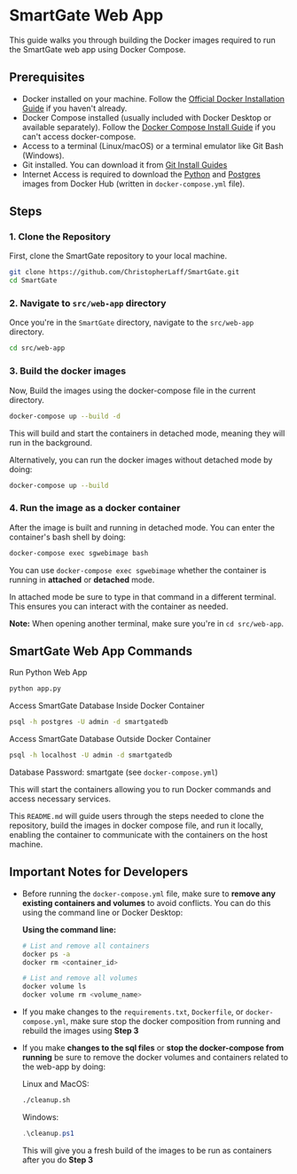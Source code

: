 # SmartGate Web App

This guide walks you through building the Docker images required to run the SmartGate web app using Docker Compose.

## Prerequisites

- Docker installed on your machine. Follow the [Official Docker Installation Guide](https://docs.docker.com/get-docker/) if you haven't already.
-  Docker Compose installed (usually included with Docker Desktop or available separately). Follow the [Docker Compose Install Guide](https://docs.docker.com/compose/install/) if you can't access docker-compose.
- Access to a terminal (Linux/macOS) or a terminal emulator like Git Bash (Windows).
-  Git installed. You can download it from [Git Install Guides](https://github.com/git-guides/install-git)
-  Internet Access is required to download the [Python](https://hub.docker.com/layers/library/python/3.9.21-bookworm/images/sha256-5097c91412f578fe1ac80236fb00e70170aa368daae8f02daebffd3541022abb) and [Postgres](https://hub.docker.com/layers/library/postgres/13/images/sha256-dce7bae4d506b2de20fd95f62a449ae1fd24b5d82f75e58246237becd9ff1c5d) images from Docker Hub (written in `docker-compose.yml` file).

## Steps

### 1. Clone the Repository

First, clone the SmartGate repository to your local machine.

```bash
git clone https://github.com/ChristopherLaff/SmartGate.git
cd SmartGate
```
### 2. Navigate to `src/web-app` directory
Once you're in the `SmartGate` directory, navigate to the `src/web-app` directory.

```bash
cd src/web-app
```
### 3. Build the docker images
Now, Build the images using the docker-compose file in the current directory.

```bash
docker-compose up --build -d
```

This will build and start the containers in detached mode, meaning they will run in the background.

Alternatively, you can run the docker images without detached mode by doing:

```bash
docker-compose up --build 
```

### 4. Run the image as a docker container
After the image is built and running in detached mode. You can enter the container's bash shell by doing:

```bash
docker-compose exec sgwebimage bash 
```
You can use `docker-compose exec sgwebimage` whether the container is running in **attached** or **detached** mode.

In attached mode be sure to type in that command in a different terminal. This ensures you can interact with the container as needed.  

**Note:** When opening another terminal, make sure you're in `cd src/web-app`.

## SmartGate Web App Commands

Run Python Web App
```bash
python app.py
```

Access SmartGate Database Inside Docker Container
```bash
psql -h postgres -U admin -d smartgatedb
```

Access SmartGate Database Outside Docker Container
```bash
psql -h localhost -U admin -d smartgatedb
```

Database Password: smartgate (see `docker-compose.yml`)

This will start the containers allowing you to run Docker commands and access necessary services.

This `README.md` will guide users through the steps needed to clone the repository, build the images in docker compose file, and run it locally, enabling the container to communicate with the containers on the host machine.

## Important Notes for Developers

- Before running the `docker-compose.yml` file, make sure to **remove any existing containers and volumes** to avoid conflicts. You can do this using the command line or Docker Desktop:

    **Using the command line:**
    ```bash
    # List and remove all containers
    docker ps -a
    docker rm <container_id>

    # List and remove all volumes
    docker volume ls
    docker volume rm <volume_name>
    ```

- If you make changes to the `requirements.txt`, `Dockerfile`, or `docker-compose.yml`, make sure stop the docker composition from running and rebuild the images using __Step 3__

- If you make **changes to the sql files** or **stop the docker-compose from running** be sure to remove the docker volumes and containers related to the web-app by doing:

  Linux and MacOS:
  ```bash
  ./cleanup.sh
  ```

  Windows:
  ```powershell
  .\cleanup.ps1
  ```

  This will give you a fresh build of the images to be run as containers after you do __Step 3__

  
